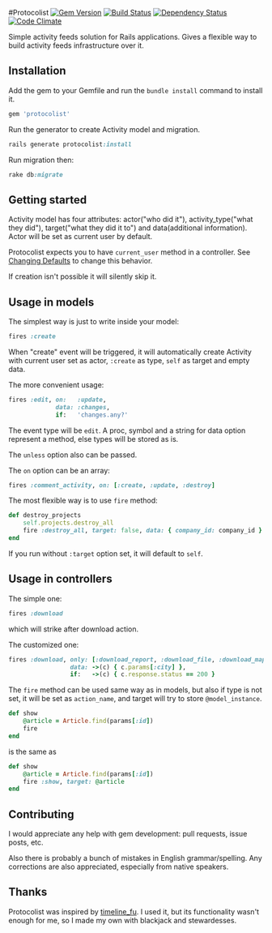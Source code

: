 #Protocolist
[![Gem Version](https://badge.fury.io/rb/protocolist.png)](http://badge.fury.io/rb/protocolist)
[![Build Status](https://secure.travis-ci.org/welldan97/protocolist.png?branch=master)](http://travis-ci.org/welldan97/protocolist) [![Dependency Status](https://gemnasium.com/welldan97/protocolist.png)](https://gemnasium.com/welldan97/protocolist) [![Code Climate](https://codeclimate.com/badge.png)](https://codeclimate.com/github/welldan97/protocolist)

Simple activity feeds solution for Rails applications. Gives a flexible way to build activity feeds infrastructure over it.

Installation
------------

Add the gem to your Gemfile and run the `bundle install` command to install it.

```ruby
gem 'protocolist'
```

Run the generator to create Activity model and migration.

```ruby
rails generate protocolist:install
```

Run migration then:

```ruby
rake db:migrate
```

Getting started
---------------

Activity model has four attributes: actor("who did it"), activity_type("what
they did"), target("what they did it to") and data(additional information). Actor will be
set as current user by default.

Protocolist expects you to have `current_user` method in a
controller. See [Changing Defaults](https://github.com/welldan97/protocolist/wiki/Changing-Defaults) to change this behavior.

If creation isn't possible it will silently skip it.

Usage in models
---------------

The simplest way is just to write inside your model:

```ruby
fires :create
```

When "create" event will be triggered,  it will automatically create
Activity with current user set as actor, `:create` as type,
`self` as target and empty data.

The more convenient usage:

```ruby
fires :edit, on:   :update,
             data: :changes,
             if:   'changes.any?'
```

The event type will be `edit`. A proc, symbol and a string for data
option represent a method, else types will be stored as is.

The `unless` option also can be passed.

The `on` option can be an array:

```ruby
fires :comment_activity, on: [:create, :update, :destroy]
```

The most flexible way is to use `fire` method:

```ruby
def destroy_projects
    self.projects.destroy_all
    fire :destroy_all, target: false, data: { company_id: company_id }
end
```

If you run without `:target` option set, it will default to `self`.

Usage in controllers
--------------------

The simple one:

```ruby
fires :download
```

which will strike after download action.

The customized one:

```ruby
fires :download, only: [:download_report, :download_file, :download_map],
                 data: ->(c) { c.params[:city] },
                 if:   ->(c) { c.response.status == 200 }
```

The `fire` method can be used same way as in models, but also if type is not
set, it will be set as `action_name`, and target will try to store `@model_instance`.

```ruby
def show
    @article = Article.find(params[:id])
    fire
end
```
is the same as

```ruby
def show
    @article = Article.find(params[:id])
    fire :show, target: @article
end
```

Contributing
------------
I would appreciate any help with gem development: pull requests, issue
posts, etc.


Also there is probably a bunch of mistakes in English grammar/spelling. Any
corrections are also appreciated, especially from native speakers.

Thanks
--------------
Protocolist was inspired by
[timeline_fu](https://github.com/jamesgolick/timeline_fu).  I used it,
but its functionality wasn't enough for me, so I made my own with
blackjack and stewardesses.
